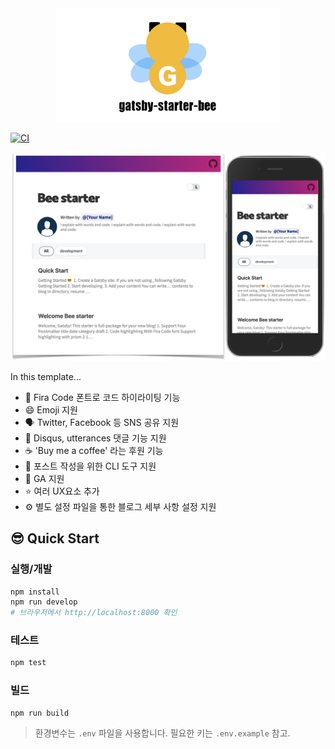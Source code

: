 <div align="center">

  <img src="./assets/gatsby-starter-bee.png" width="360px" />

</div>

[![CI](https://github.com/LeeAndJang/L-J-gatsby-blog-starter/actions/workflows/ci.yml/badge.svg)](https://github.com/LeeAndJang/L-J-gatsby-blog-starter/actions/workflows/ci.yml)

![screenshot](./assets/screenshot.png)

In this template...

- 💄 Fira Code 폰트로 코드 하이라이팅 기능
- 😄 Emoji 지원
- 🗣 Twitter, Facebook 등 SNS 공유 지원
- 💬 Disqus, utterances 댓글 기능 지원
- ☕ 'Buy me a coffee' 라는 후원 기능
- 🧙 포스트 작성을 위한 CLI 도구 지원
- 🤖 GA 지원
- ⭐ 여러 UX요소 추가
- ⚙ 별도 설정 파일을 통한 블로그 세부 사항 설정 지원

## 😎 Quick Start

### 실행/개발

```sh
npm install
npm run develop
# 브라우저에서 http://localhost:8000 확인
```

### 테스트

```sh
npm test
```

### 빌드

```sh
npm run build
```

> 환경변수는 `.env` 파일을 사용합니다. 필요한 키는 `.env.example` 참고.

